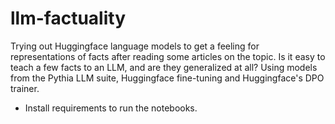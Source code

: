 # llm-factuality

Trying out Huggingface language models to get a feeling for representations of facts after reading some articles on the topic.
Is it easy to teach a few facts to an LLM, and are they generalized at all? 
Using models from the Pythia LLM suite, Huggingface fine-tuning and Huggingface's DPO trainer.

- Install requirements to run the notebooks.

